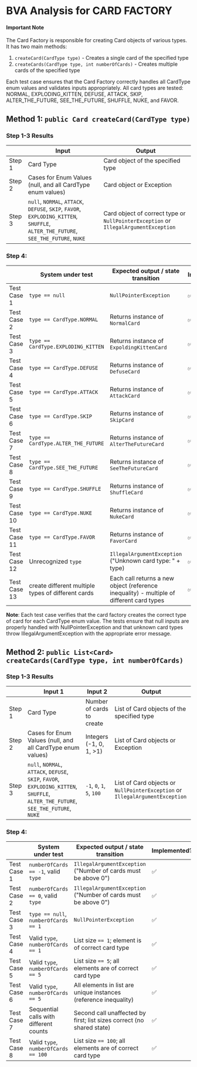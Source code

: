# BVA Analysis for CARD FACTORY

#### Important Note

The Card Factory is responsible for creating Card objects of various types. It has two main methods:
1. `createCard(CardType type)` - Creates a single card of the specified type
2. `createCards(CardType type, int numberOfCards)` - Creates multiple cards of the specified type

Each test case ensures that the Card Factory correctly handles all CardType enum values and validates inputs appropriately. All card types are tested: NORMAL, EXPLODING_KITTEN, DEFUSE, ATTACK, SKIP, ALTER_THE_FUTURE, SEE_THE_FUTURE, SHUFFLE, NUKE, and FAVOR.

## Method 1: `public Card createCard(CardType type)`

### Step 1-3 Results 

|        | Input                                                                                                                              | Output                                                         |
|--------|------------------------------------------------------------------------------------------------------------------------------------|----------------------------------------------------------------|
| Step 1 | Card Type                                                                                                                          | Card object of the specified type                              |
| Step 2 | Cases for Enum Values (null, and all CardType enum values)                                                                         | Card object or Exception                                       |
| Step 3 | `null`, `NORMAL`, `ATTACK`, `DEFUSE`, `SKIP`, `FAVOR`, `EXPLODING_KITTEN`, `SHUFFLE`, `ALTER_THE_FUTURE`, `SEE_THE_FUTURE`, `NUKE` | Card object of correct type or `NullPointerException` or `IllegalArgumentException` |

### Step 4:

|             | System under test                                  | Expected output / state transition                                                       | Implemented?       | Test name                                                    |
|-------------|----------------------------------------------------|------------------------------------------------------------------------------------------|--------------------|------------------------------------------------------------|
| Test Case 1 | `type == null`                                     | `NullPointerException`                                                                   | :white_check_mark: | createCard_withNullType_ThrowsNullPointerException          |
| Test Case 2 | `type == CardType.NORMAL`                          | Returns instance of `NormalCard`                                                         | :white_check_mark: | createCard_withNormalCardType_CreatesCard                   |
| Test Case 3 | `type == CardType.EXPLODING_KITTEN`                | Returns instance of `ExpoldingKittenCard`                                                | :white_check_mark: | createCard_withExplodingKittenCardType_CreatesCard          |
| Test Case 4 | `type == CardType.DEFUSE`                          | Returns instance of `DefuseCard`                                                         | :white_check_mark: | createCard_withDefuseCardType_CreatesCard                   |
| Test Case 5 | `type == CardType.ATTACK`                          | Returns instance of `AttackCard`                                                         | :white_check_mark: | createCard_withAttackCardType_CreatesCard                   |
| Test Case 6 | `type == CardType.SKIP`                            | Returns instance of `SkipCard`                                                           | :white_check_mark: | createCard_withSkipCardType_CreatesCard                     |
| Test Case 7 | `type == CardType.ALTER_THE_FUTURE`                | Returns instance of `AlterTheFutureCard`                                                 | :white_check_mark: | createCard_withAlterTheFutureCardType_CreatesCard           |
| Test Case 8 | `type == CardType.SEE_THE_FUTURE`                  | Returns instance of `SeeTheFutureCard`                                                   | :white_check_mark: | createCard_withSeeTheFutureCardType_CreatesCard             |
| Test Case 9 | `type == CardType.SHUFFLE`                         | Returns instance of `ShuffleCard`                                                        | :white_check_mark: | createCard_withShuffleCardType_CreatesCard                  |
| Test Case 10 | `type == CardType.NUKE`                            | Returns instance of `NukeCard`                                                           | :white_check_mark: | createCard_withNukeCardType_CreatesCard                     |
| Test Case 11 | `type == CardType.FAVOR`                           | Returns instance of `FavorCard`                                                          | :white_check_mark: | createCard_withFavorCardType_CreatesCard                    |
| Test Case 12 | Unrecognized `type`                                | `IllegalArgumentException` ("Unknown card type: " + type)                                | :white_check_mark: | createCard_withUnknownCardType_ThrowsIllegalArgumentException |
| Test Case 13 | create different multiple types of different cards | Each call returns a new object (reference inequality) - multiple of different card types | :white_check_mark: | createCard_returnsCorrectTypeForEachCardType                 |

**Note**: Each test case verifies that the card factory creates the correct type of card for each CardType enum value. The tests ensure that null inputs are properly handled with NullPointerException and that unknown card types throw IllegalArgumentException with the appropriate error message.

## Method 2: `public List<Card> createCards(CardType type, int numberOfCards)`

### Step 1-3 Results

|        | Input 1                                                                                                                            | Input 2                  | Output                                                        |
|--------|------------------------------------------------------------------------------------------------------------------------------------|----------------------------|-----------------------------------------------------------------|
| Step 1 | Card Type                                                                                                                          | Number of cards to create | List of Card objects of the specified type                     |
| Step 2 | Cases for Enum Values (null, and all CardType enum values)                                                                         | Integers (-1, 0, 1, >1)   | List of Card objects or Exception                              |
| Step 3 | `null`, `NORMAL`, `ATTACK`, `DEFUSE`, `SKIP`, `FAVOR`, `EXPLODING_KITTEN`, `SHUFFLE`, `ALTER_THE_FUTURE`, `SEE_THE_FUTURE`, `NUKE` | `-1`, `0`, `1`, `5`, `100` | List of Card objects or `NullPointerException` or `IllegalArgumentException` |

### Step 4:

|             | System under test                       | Expected output / state transition                                         | Implemented?       | Test name                                                                      |
|-------------|----------------------------------------|--------------------------------------------------------------------------|--------------------|--------------------------------------------------------------------------------|
| Test Case 1 | `numberOfCards == -1`, valid `type`    | `IllegalArgumentException` ("Number of cards must be above 0")            | :white_check_mark: | createCards_withNegativeCount_throwsIllegalArgumentException                   |
| Test Case 2 | `numberOfCards == 0`, valid `type`     | `IllegalArgumentException` ("Number of cards must be above 0")            | :white_check_mark: | createCards_withZeroCount_throwsIllegalArgumentException                       |
| Test Case 3 | `type == null`, `numberOfCards == 1`   | `NullPointerException`                                                    | :white_check_mark: | createCards_withNullTypeAndValidCount_throwsNullPointerException               |
| Test Case 4 | Valid `type`, `numberOfCards == 1`     | List size `== 1`; element is of correct card type                         | :white_check_mark: | createCards_withValidTypeAndCountOne_returnsListWithOneCard                    |
| Test Case 5 | Valid `type`, `numberOfCards == 5`     | List size `== 5`; all elements are of correct card type                   | :white_check_mark: | createCards_withValidTypeAndCountGreaterThanOne_returnsListWithCorrectNumberOfCards |
| Test Case 6 | Valid `type`, `numberOfCards == 5`     | All elements in list are unique instances (reference inequality)          | :white_check_mark: | createCards_withValidTypeAndCountGreaterThanOne_returnsListWithAllUniqueCards  |
| Test Case 7 | Sequential calls with different counts | Second call unaffected by first; list sizes correct (no shared state)     | :white_check_mark: | createCards_sequentialCalls_returnIndependentResults                           |
| Test Case 8 | Valid `type`, `numberOfCards == 100`   | List size `== 100`; all elements are of correct card type                 | :white_check_mark: | createCards_withLargeNumber_createsCorrectNumberOfCards                        |
